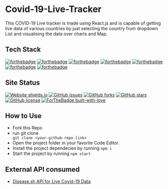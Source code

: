 # Covid-19-Live-Tracker

This COVID-19 Live tracker is made using React.js and is capable of getting live data of various countries by just selecting the country from dropdown List and visualising the data over charts and Map.

## Tech Stack

[![forthebadge](https://img.shields.io/badge/javascript%20-%23323330.svg?&style=for-the-badge&logo=javascript&logoColor=%23F7DF1E)](https://developer.mozilla.org/en-US/docs/Web/JavaScript)
[![forthebadge](https://img.shields.io/badge/html5%20-%23E34F26.svg?&style=for-the-badge&logo=html5&logoColor=white)](https://developer.mozilla.org/en-US/docs/Web/Guide/HTML/HTML5)
[![forthebadge](https://img.shields.io/badge/css3%20-%231572B6.svg?&style=for-the-badge&logo=css3&logoColor=white)](https://www.w3schools.com/css/)
[![forthebadge](https://img.shields.io/badge/react%20-%2320232a.svg?&style=for-the-badge&logo=react&logoColor=%2361DAFB)](https://reactjs.org/docs/getting-started.html)
[![forthebadge](https://img.shields.io/badge/material%20ui%20-%230081CB.svg?&style=for-the-badge&logo=material-ui&logoColor=white)](https://material-ui.com/getting-started/installation/)
[![forthebadge](https://img.shields.io/badge/git%20-%23F05033.svg?&style=for-the-badge&logo=git&logoColor=white)](https://git-scm.com/doc)
[![forthebadge](https://img.shields.io/badge/firebase%20-%23039BE5.svg?&style=for-the-badge&logo=firebase)](https://firebase.google.com/docs)

## Site Status

[![Website shields.io](https://img.shields.io/website-up-down-green-red/http/shields.io.svg)](https://covid-19-tracker-cd3c9.web.app/)
[![GitHub issues](https://img.shields.io/github/issues/sahiljamwal/covid-19-tracker)](https://github.com/sahiljamwal/covid-19-tracker/issues)
[![GitHub forks](https://img.shields.io/github/forks/sahiljamwal/covid-19-tracker)](https://github.com/sahiljamwal/covid-19-tracker/network)
[![GitHub stars](https://img.shields.io/github/stars/sahiljamwal/covid-19-tracker)](https://github.com/sahiljamwal/covid-19-tracker/stargazers)
[![GitHub license](https://img.shields.io/github/license/sahiljamwal/covid-19-tracker)](https://github.com/sahiljamwal/covid-19-tracker)
[![ForTheBadge built-with-love](http://ForTheBadge.com/images/badges/built-with-love.svg)](https://github.com/sahiljamwal)

## How to Use

<ul>
<li>Fork this Repo </li>
<li>run git clone <YOUR-REPO-LINK></li>
<code>git clone &ltyour-github-repo-link&gt</code>
<li>Open the project folder in your favorite Code Editor.</li>
<li>Install the project dependecies by running <code>npm i</code></li>
<li>Start the project by running <code>npm start</code></li>
</ul>

## External API consumed

<ul>
<li><a href="https://disease.sh/docs/" target="_blank">Disease.sh API for Live Covid-19 Data</li>
</ul>
